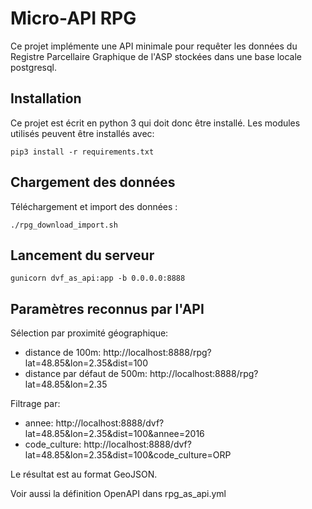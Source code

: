 # Micro-API RPG

Ce projet implémente une API minimale pour requêter les données du Registre Parcellaire Graphique de l'ASP stockées dans une base locale postgresql.

## Installation

Ce projet est écrit en python 3 qui doit donc être installé. Les modules utilisés peuvent être installés avec:

`pip3 install -r requirements.txt`


## Chargement des données

Téléchargement et import des données :

`./rpg_download_import.sh`

## Lancement du serveur

`gunicorn dvf_as_api:app -b 0.0.0.0:8888`

## Paramètres reconnus par l'API

Sélection par proximité géographique:
- distance de 100m: http://localhost:8888/rpg?lat=48.85&lon=2.35&dist=100
- distance par défaut de 500m: http://localhost:8888/rpg?lat=48.85&lon=2.35

Filtrage par:
- annee: http://localhost:8888/dvf?lat=48.85&lon=2.35&dist=100&annee=2016
- code_culture: http://localhost:8888/dvf?lat=48.85&lon=2.35&dist=100&code_culture=ORP

Le résultat est au format GeoJSON.

Voir aussi la définition OpenAPI dans rpg_as_api.yml
